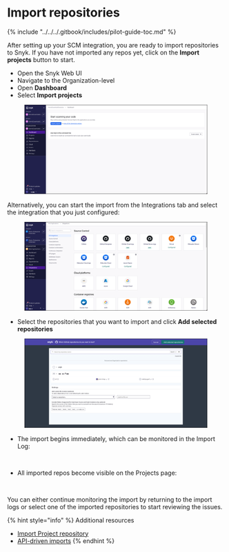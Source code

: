 # Import repositories

{% include "../../../.gitbook/includes/pilot-guide-toc.md" %}

After setting up your SCM integration, you are ready to import repositories to Snyk. If you have not imported any repos yet, click on the **Import projects** button to start.

* Open the Snyk Web UI
* Navigate to the Organization-level
* Open **Dashboard**
* Select **Import projects**

<figure><img src="../../../.gitbook/assets/image (36).png" alt=""><figcaption></figcaption></figure>

Alternatively, you can start the import from the Integrations tab and select the integration that you just configured:

<figure><img src="../../../.gitbook/assets/image (30).png" alt=""><figcaption></figcaption></figure>

* Select the repositories that you want to import and click **Add selected repositories**

<figure><img src="../../../.gitbook/assets/image (39).png" alt=""><figcaption></figcaption></figure>

* The import begins immediately, which can be monitored in the Import Log:

<figure><img src="https://lh7-rt.googleusercontent.com/docsz/AD_4nXcAbYAUF2UkQGgLSwX6fogOh42iosfEe_vyNjhY9wH-SOM_HZCQRxQNQRiI8jPGtcOaHP8ts3C8GoZpfRBLislwqtjgS_TuwUf01rH9gf6W0xxdC0Mq2Tflw3qDdTomfd5n6121?key=i_CNrr-DvB8PGUAzq09BT3pc" alt=""><figcaption></figcaption></figure>

* All imported repos become visible on the Projects page:

<figure><img src="https://lh7-rt.googleusercontent.com/docsz/AD_4nXeaN56eVc58YuGp2c_pQ2Eo_6D5G3ms6bWCs17pk1zYHXCrgPDY6mH6T-0wWCfmdnp9ot55q6f9TznZMBtpl_KYAsUxp78NBdiu1zraOY9fSp7ArsfANKxKoDBMkLqA3hVyBM9j?key=i_CNrr-DvB8PGUAzq09BT3pc" alt=""><figcaption></figcaption></figure>

You can either continue monitoring the import by returning to the import logs or select one of the imported repositories to start reviewing the issues.

{% hint style="info" %}
Additional resources

* [Import Project repository](../../../scan-with-snyk/import-project-repository/)
* [API-driven imports](../../../scan-with-snyk/snyk-tools/tool-snyk-api-import/)
{% endhint %}
